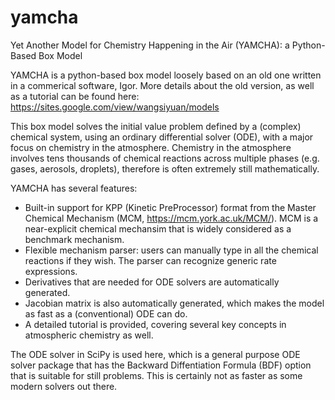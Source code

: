 # yamcha
Yet Another Model for Chemistry Happening in the Air (YAMCHA): a Python-Based Box Model

YAMCHA is a python-based box model loosely based on an old one written in a commerical software, Igor. More details about the old version, as well as a tutorial can be found here:
https://sites.google.com/view/wangsiyuan/models

This box model solves the initial value problem defined by a (complex) chemical system, using an ordinary differential solver (ODE), with a major focus on chemistry in the atmosphere. Chemistry in the atmosphere involves tens thousands of chemical reactions across multiple phases (e.g. gases, aerosols, droplets), therefore is often extremely still mathematically.

YAMCHA has several features:
- Built-in support for KPP (Kinetic PreProcessor) format from the Master Chemical Mechanism (MCM, https://mcm.york.ac.uk/MCM/). MCM is a near-explicit chemical mechansim that is widely considered as a benchmark mechanism.
- Flexible mechanism parser: users can manually type in all the chemical reactions if they wish. The parser can recognize generic rate expressions.
- Derivatives that are needed for ODE solvers are automatically generated.
- Jacobian matrix is also automatically generated, which makes the model as fast as a (conventional) ODE can do.
- A detailed tutorial is provided, covering several key concepts in atmospheric chemistry as well.

The ODE solver in SciPy is used here, which is a general purpose ODE solver package that has the Backward Diffentiation Formula (BDF) option that is suitable for still problems. This is certainly not as faster as some modern solvers out there.
